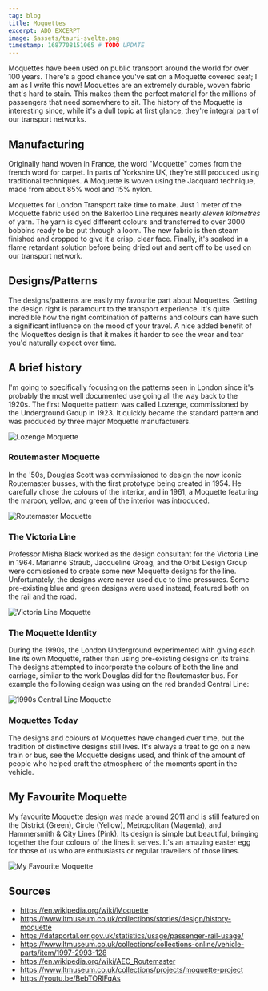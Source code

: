 ```yaml
---
tag: blog
title: Moquettes
excerpt: ADD EXCERPT
image: $assets/tauri-svelte.png
timestamp: 1687708151065 # TODO UPDATE
---
```


Moquettes have been used on public transport around the world for over 100 years. There's a good chance you've sat on a Moquette covered seat; I am as I write this now! Moquettes are an extremely durable, woven fabric that's hard to stain. This makes them the perfect material for the millions of passengers that need somewhere to sit. The history of the Moquette is interesting since, while it's a dull topic at first glance, they're integral part of our transport networks.

## Manufacturing

Originally hand woven in France, the word "Moquette" comes from the french word for carpet. In parts of Yorkshire UK, they're still produced using traditional techniques. A Moquette is woven using the Jacquard technique, made from about 85% wool and 15% nylon.

Moquettes for London Transport take time to make. Just 1 meter of the Moquette fabric used on the Bakerloo Line requires nearly _eleven kilometres_ of yarn. The yarn is dyed different colours and transferred to over 3000 bobbins ready to be put through a loom. The new fabric is then steam finished and cropped to give it a crisp, clear face. Finally, it's soaked in a flame retardant solution before being dried out and sent off to be used on our transport network.

## Designs/Patterns

The designs/patterns are easily my favourite part about Moquettes. Getting the design right is paramount to the transport experience. It's quite incredible how the right combination of patterns and colours can have such a significant influence on the mood of your travel. A nice added benefit of the Moquettes design is that it makes it harder to see the wear and tear you'd naturally expect over time.

## A brief history

I'm going to specifically focusing on the patterns seen in London since it's probably the most well documented use going all the way back to the 1920s. The first Moquette pattern was called Lozenge, commissioned by the Underground Group in 1923. It quickly became the standard pattern and was produced by three major Moquette manufacturers.

![Lozenge Moquette]($assets/moquettes/lozenge-moquette.png)

### Routemaster Moquette

In the '50s, Douglas Scott was commissioned to design the now iconic Routemaster busses, with the first prototype being created in 1954. He carefully chose the colours of the interior, and in 1961, a Moquette featuring the maroon, yellow, and green of the interior was introduced.

![Routemaster Moquette]($assets/moquettes/routemaster-moquette.png)

### The Victoria Line

Professor Misha Black worked as the design consultant for the Victoria Line in 1964. Marianne Straub, Jacqueline Groag, and the Orbit Design Group were comissioned to create some new Moquette designs for the line. Unfortunately, the designs were never used due to time pressures. Some pre-existing blue and green designs were used instead, featured both on the rail and the road.

![Victoria Line Moquette]($assets/moquettes/victoria-line-moquette.png)

### The Moquette Identity

During the 1990s, the London Underground experimented with giving each line its own Moquette, rather than using pre-existing designs on its trains. The designs attempted to incorporate the colours of both the line and carriage, similar to the work Douglas did for the Routemaster bus. For example the following design was using on the red branded Central Line:

![1990s Central Line Moquette]($assets/moquettes/old-central-line-moquette.png)

### Moquettes Today

The designs and colours of Moquettes have changed over time, but the tradition of distinctive designs still lives. It's always a treat to go on a new train or bus, see the Moquette designs used, and think of the amount of people who helped craft the atmosphere of the moments spent in the vehicle.

## My Favourite Moquette

My favourite Moquette design was made around 2011 and is still featured on the District (Green), Circle (Yellow), Metropolitan (Magenta), and Hammersmith & City Lines (Pink). Its design is simple but beautiful, bringing together the four colours of the lines it serves. It's an amazing easter egg for those of us who are enthusiasts or regular travellers of those lines.

![My Favourite Moquette]($assets/moquettes/best-moquette.png)

## Sources

-   https://en.wikipedia.org/wiki/Moquette
-   https://www.ltmuseum.co.uk/collections/stories/design/history-moquette
-   https://dataportal.orr.gov.uk/statistics/usage/passenger-rail-usage/
-   https://www.ltmuseum.co.uk/collections/collections-online/vehicle-parts/item/1997-2993-128
-   https://en.wikipedia.org/wiki/AEC_Routemaster
-   https://www.ltmuseum.co.uk/collections/projects/moquette-project
-   https://youtu.be/BebTORlFqAs
